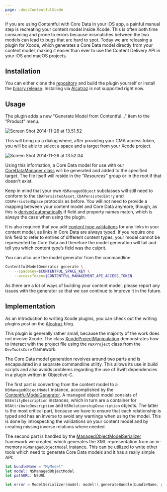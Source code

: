 ```yaml
---
page: :docsContentfulXcode
---
```


If you are using Contentful with Core Data in your iOS app, a painful manual step is recreating your content model inside Xcode. This is often both time consuming and prone to errors because mismatches between the two models can lead to bugs that are hard to spot. Today we are releasing a plugin for Xcode, which generates a Core Data model directly from your content model, making it easier than ever to use the Content Delivery API in your iOS and macOS projects.

## Installation

You can either clone the [repository][1] and build the plugin yourself or install the [binary release][9]. Installing via [Alcatraz][2] is not supported right now.

## Usage

The plugin adds a new "Generate Model from Contentful..." item to the "Product" menu.

![Screen Shot 2014-11-26 at 13.51.52](//images.contentful.com/256tjdsmm689/1Qyzs5KFkkyiIiky0ccYmk/9deb635fae91511e8ceaf9a9cdee858b/Screen_Shot_2014-11-26_at_13.51.52.png)

This will bring up a dialog where, after providing your CMA access token, you will be able to select a space and a target from your Xcode project.

![Screen Shot 2014-11-26 at 13.52.04](//images.contentful.com/256tjdsmm689/6uNk5czVx6COwMy8oauyys/072bbb82082553dd8490262175473638/Screen_Shot_2014-11-26_at_13.52.04.png)

Using this information, a Core Data model for use with our [CoreDataManager class][3] will be generated and added to the specified target. The file itself will reside in the *"Resources"* group or in the root if that doesn't exist.

Keep in mind that your own `NSManagedObject` subclasses will still need to conform to the `CDAPersistedAsset`, `CDAPersistedEntry` and `CDAPersistedSpace` protocols as before. You will not need to provide a mapping between your content model and Core Data anymore, though, as this is [derived automatically][4] if field and property names match, which is always the case when using the plugin.

It is also required that you add [content type validations][5] for any links in your content model, as links in Core Data are always typed. If you require one link field to refer to entries of different content types, your model cannot be represented by Core Data and therefore the model generation will fail and tell you which content type’s field was the culprit.

You can also use the model generator from the commandline:

~~~ bash
ContentfulModelGenerator generate \
	--spaceKey=$CONTENTFUL_SPACE_KEY \
	--accessToken=$CONTENTFUL_MANAGEMENT_API_ACCESS_TOKEN
~~~

As there are a lot of ways of building your content model, please report any issues with the generator so that we can continue to improve it in the future.

## Implementation

As an introduction to writing Xcode plugins, you can check out the writing plugins post on the [Alcatraz][2] blog.

This plugin is generally rather small, because the majority of the work does not involve Xcode. The class [XcodeProjectManipulation][6] demonstrates how to interact with the project file using the `PBXProject` class from the `DevToolsCore` framework.

The Core Data model generation revolves around two parts and is encapsulated in a separate commandline utility. This allows its use in build scripts and also avoids problems regarding the use of Swift dependencies in a plugin written in Objective-C.

The first part is converting from the content model to a `NSManagedObjectModel` instance, accomplished by the [ContentfulModelGenerator][7]. A managed object model consists of `NSEntityDescription` instances, which in turn are a container for `NSAttributeDescription` and `NSRelationshipDescription` objects. The latter is the most critical part, because we have to ensure that each relationship is typed and has an inverse to avoid any warnings when using the model. This is done by introspecting the validations on your content model and by creating missing inverse relations where needed.

The second part is handled by the [ManagedObjectModelSerializer][8] framework we created, which generates the XML representation from an in-memory `NSManagedObjectModel` instance. This can be utilized to write other tools which need to generate Core Data models and it has a really simple API:

~~~ swift
let bundleName = "MyModel"
let model: NSManagedObjectModel
let pathURL: NSURL

let error = ModelSerializer(model: model!).generateBundle(bundleName, atPath:pathURL)
~~~

[1]: https://github.com/contentful/ContentfulXcodePlugin
[2]: http://alcatraz.io
[3]: /blog/2014/05/09/ios-content-synchronization/
[4]: https://github.com/contentful/contentful.objc/commit/b82c0f2a68095e28d0d127bd9d070b09daf9b9ed
[5]: /r/knowledgebase/validations/
[6]: https://github.com/contentful/ContentfulXcodePlugin/blob/master/Code/XcodeProjectManipulation.m
[7]: https://github.com/contentful/ContentfulXcodePlugin/blob/master/Code/ContentfulModelGenerator.m
[8]: https://github.com/contentful/ManagedObjectModelSerializer
[9]: https://github.com/contentful/ContentfulXcodePlugin/releases/tag/0.3
